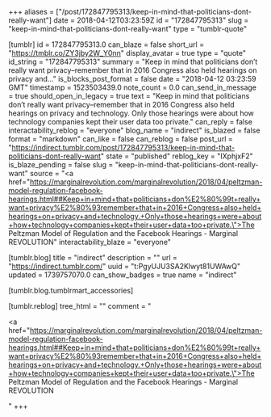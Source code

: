 +++
aliases = ["/post/172847795313/keep-in-mind-that-politicians-dont-really-want"]
date = 2018-04-12T03:23:59Z
id = "172847795313"
slug = "keep-in-mind-that-politicians-dont-really-want"
type = "tumblr-quote"

[tumblr]
id = 172847795313.0
can_blaze = false
short_url = "https://tmblr.co/ZY3jby2W_Y0nn"
display_avatar = true
type = "quote"
id_string = "172847795313"
summary = "Keep in mind that politicians don’t really want privacy–remember that in 2016 Congress also held hearings on privacy and..."
is_blocks_post_format = false
date = "2018-04-12 03:23:59 GMT"
timestamp = 1523503439.0
note_count = 0.0
can_send_in_message = true
should_open_in_legacy = true
text = "Keep in mind that politicians don’t really want privacy–remember that in 2016 Congress also held hearings on privacy and technology. Only those hearings were about how technology companies kept their user data too private."
can_reply = false
interactability_reblog = "everyone"
blog_name = "indirect"
is_blazed = false
format = "markdown"
can_like = false
can_reblog = false
post_url = "https://indirect.tumblr.com/post/172847795313/keep-in-mind-that-politicians-dont-really-want"
state = "published"
reblog_key = "IXphjxF2"
is_blaze_pending = false
slug = "keep-in-mind-that-politicians-dont-really-want"
source = "<a href=\"https://marginalrevolution.com/marginalrevolution/2018/04/peltzman-model-regulation-facebook-hearings.html##Keep+in+mind+that+politicians+don%E2%80%99t+really+want+privacy%E2%80%93remember+that+in+2016+Congress+also+held+hearings+on+privacy+and+technology.+Only+those+hearings+were+about+how+technology+companies+kept+their+user+data+too+private.\">The Peltzman Model of Regulation and the Facebook Hearings - Marginal REVOLUTION</a>"
interactability_blaze = "everyone"

[tumblr.blog]
title = "indirect"
description = ""
url = "https://indirect.tumblr.com/"
uuid = "t:PgyUJU3SA2Klwyt81UWAwQ"
updated = 1739757070.0
can_show_badges = true
name = "indirect"

[tumblr.blog.tumblrmart_accessories]

[tumblr.reblog]
tree_html = ""
comment = "<p><a href=\"https://marginalrevolution.com/marginalrevolution/2018/04/peltzman-model-regulation-facebook-hearings.html##Keep+in+mind+that+politicians+don%E2%80%99t+really+want+privacy%E2%80%93remember+that+in+2016+Congress+also+held+hearings+on+privacy+and+technology.+Only+those+hearings+were+about+how+technology+companies+kept+their+user+data+too+private.\">The Peltzman Model of Regulation and the Facebook Hearings - Marginal REVOLUTION</a></p>"
+++
